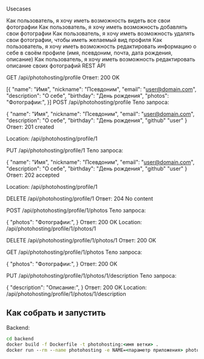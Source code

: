 Usecases

Как пользователь, я хочу иметь возможность видеть все свои фотографии
Как пользователь, я хочу иметь возможность добавлять свои фотографии
Как пользователь, я хочу иметь возможность удалять свои фотографии, чтобы иметь желаемый вид профиля
Как пользователь, я хочу иметь возможность редактировать информацию о себе в своём профиле (имя, псевдоним, почта, дата рождения, описание)
Как пользователь, я хочу иметь возможность редактировать описание своих фотографий
REST API

GET /api/photohosting/profile Ответ: 200 OK

[{
    "name": "Имя",
    "nickname": "Псевдоним",
    "email": "user@domain.com",
    "description": "О себе",
    "birthday": "День рождения",
    "photos": "Фотографии:",
}]
POST /api/photohosting/profile Тело запроса:

{
    "name": "Имя",
    "nickname": "Псевдоним",
    "email": "user@domain.com",
    "description": "О себе",
    "birthday": "День рождения",
    "github" "user"
}
Ответ: 201 created

Location: /api/photohosting/profile/1

PUT /api/photohosting/profile/1 Тело запроса:

{
    "name": "Имя",
    "nickname": "Псевдоним",
    "email": "user@domain.com",
    "description": "О себе",
    "birthday": "День рождения",
    "github" "user"
}
Ответ: 202 accepted

Location: /api/photohosting/profile/1

DELETE /api/photohosting/profile/1 Ответ: 204 No content

POST /api/photohosting/profile/1/photos Тело запроса:

{
    "photos": "Фотографии:",
}
Ответ: 200 OK Location: /api/photohosting/profile/1/photos/1

DELETE /api/photohosting/profile/1/photos/1 Ответ: 200 OK

GET /api/photohosting/profile/1/photos Тело запроса:

{
    "photos": "Фотографии:",
}
Ответ: 200 OK

PUT /api/photohosting/profile/1/photos/1/description Тело запроса:

{
    "description": "Описание:",
}
Ответ: 200 OK Location: /api/photohosting/profile/1/photos/1/description

## Как собрать и запустить

Backend:

```bat
cd backend
docker build -f Dockerfile -t photohosting:<имя ветки> .
docker run --rm --name photohosting -e NAME=<параметр приложения> photohosting:<имя ветки>
```